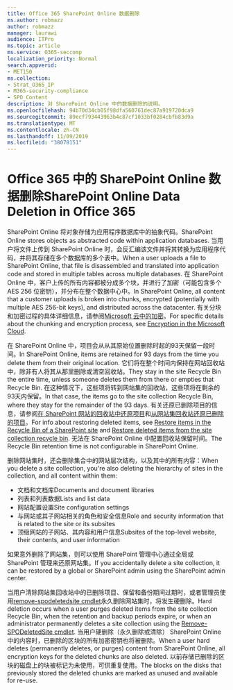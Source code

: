 ```yaml
---
title: Office 365 SharePoint Online 数据删除
ms.author: robmazz
author: robmazz
manager: laurawi
audience: ITPro
ms.topic: article
ms.service: O365-seccomp
localization_priority: Normal
search.appverid:
- MET150
ms.collection:
- Strat_O365_IP
- M365-security-compliance
- SPO_Content
description: 对 SharePoint Online 中的数据删除的说明。
ms.openlocfilehash: 94b70d34cb05f98dfa560761dec87a919720dca9
ms.sourcegitcommit: 89ecf793443963b4c87cf1033bf0284cbfb83d9a
ms.translationtype: MT
ms.contentlocale: zh-CN
ms.lasthandoff: 11/09/2019
ms.locfileid: "38078151"
---
```

# <a name="sharepoint-online-data-deletion-in-office-365"></a><span data-ttu-id="b6c9b-103">Office 365 中的 SharePoint Online 数据删除</span><span class="sxs-lookup"><span data-stu-id="b6c9b-103">SharePoint Online Data Deletion in Office 365</span></span>

<span data-ttu-id="b6c9b-104">SharePoint Online 将对象存储为应用程序数据库中的抽象代码。</span><span class="sxs-lookup"><span data-stu-id="b6c9b-104">SharePoint Online stores objects as abstracted code within application databases.</span></span> <span data-ttu-id="b6c9b-105">当用户将文件上传到 SharePoint Online 时，会反汇编该文件并将其转换为应用程序代码，并将其存储在多个数据库的多个表中。</span><span class="sxs-lookup"><span data-stu-id="b6c9b-105">When a user uploads a file to SharePoint Online, that file is disassembled and translated into application code and stored in multiple tables across multiple databases.</span></span> <span data-ttu-id="b6c9b-106">在 SharePoint Online 中，客户上传的所有内容都被分成多个块，并进行了加密（可能包含多个 AES 256 位密钥），并分布在整个数据中心中。</span><span class="sxs-lookup"><span data-stu-id="b6c9b-106">In SharePoint Online, all content that a customer uploads is broken into chunks, encrypted (potentially with multiple AES 256-bit keys), and distributed across the datacenter.</span></span> <span data-ttu-id="b6c9b-107">有关分块和加密过程的具体详细信息，请参阅[Microsoft 云中的加密](https://docs.microsoft.com/microsoft-365/compliance/office-365-encryption-in-the-microsoft-cloud-overview)。</span><span class="sxs-lookup"><span data-stu-id="b6c9b-107">For specific details about the chunking and encryption process, see [Encryption in the Microsoft Cloud](https://docs.microsoft.com/microsoft-365/compliance/office-365-encryption-in-the-microsoft-cloud-overview).</span></span> 

<span data-ttu-id="b6c9b-108">在 SharePoint Online 中，项目会从从其原始位置删除时起的93天保留一段时间。</span><span class="sxs-lookup"><span data-stu-id="b6c9b-108">In SharePoint Online, items are retained for 93 days from the time you delete them from their original location.</span></span> <span data-ttu-id="b6c9b-109">它们将在整个时间内保持在网站回收站中，除非有人将其从那里删除或清空回收站。</span><span class="sxs-lookup"><span data-stu-id="b6c9b-109">They stay in the site Recycle Bin the entire time, unless someone deletes them from there or empties that Recycle Bin.</span></span> <span data-ttu-id="b6c9b-110">在这种情况下，这些项将转到网站集的回收站，这些项将在剩余的93天内保留。</span><span class="sxs-lookup"><span data-stu-id="b6c9b-110">In that case, the items go to the site collection Recycle Bin, where they stay for the remainder of the 93 days.</span></span> <span data-ttu-id="b6c9b-111">有关还原已删除项目的信息，请参阅[在 SharePoint 网站的回收站中还原项目](https://support.office.com/article/6df466b6-55f2-4898-8d6e-c0dff851a0be#ID0EAADAAA=Online
)和[从网站集回收站还原已删除的项目](https://support.office.com/article/5fa924ee-16d7-487b-9a0a-021b9062d14b)。</span><span class="sxs-lookup"><span data-stu-id="b6c9b-111">For info about restoring deleted items, see [Restore items in the Recycle Bin of a SharePoint site](https://support.office.com/article/6df466b6-55f2-4898-8d6e-c0dff851a0be#ID0EAADAAA=Online
) and [Restore deleted items from the site collection recycle bin](https://support.office.com/article/5fa924ee-16d7-487b-9a0a-021b9062d14b).</span></span> <span data-ttu-id="b6c9b-112">无法在 SharePoint Online 中配置回收站保留时间。</span><span class="sxs-lookup"><span data-stu-id="b6c9b-112">The Recycle Bin retention time is not configurable in SharePoint Online.</span></span>

<span data-ttu-id="b6c9b-113">删除网站集时，还会删除集合中的网站层次结构，以及其中的所有内容：</span><span class="sxs-lookup"><span data-stu-id="b6c9b-113">When you delete a site collection, you're also deleting the hierarchy of sites in the collection, and all content within them:</span></span>

- <span data-ttu-id="b6c9b-114">文档和文档库</span><span class="sxs-lookup"><span data-stu-id="b6c9b-114">Documents and document libraries</span></span>
- <span data-ttu-id="b6c9b-115">列表和列表数据</span><span class="sxs-lookup"><span data-stu-id="b6c9b-115">Lists and list data</span></span>
- <span data-ttu-id="b6c9b-116">网站配置设置</span><span class="sxs-lookup"><span data-stu-id="b6c9b-116">Site configuration settings</span></span>
- <span data-ttu-id="b6c9b-117">与网站或其子网站相关的角色和安全信息</span><span class="sxs-lookup"><span data-stu-id="b6c9b-117">Role and security information that is related to the site or its subsites</span></span>
- <span data-ttu-id="b6c9b-118">顶级网站的子网站、其内容和用户信息</span><span class="sxs-lookup"><span data-stu-id="b6c9b-118">Subsites of the top-level website, their contents, and user information</span></span>

<span data-ttu-id="b6c9b-119">如果意外删除了网站集，则可以使用 SharePoint 管理中心通过全局或 SharePoint 管理来还原网站集。</span><span class="sxs-lookup"><span data-stu-id="b6c9b-119">If you accidentally delete a site collection, it can be restored by a global or SharePoint admin using the SharePoint admin center.</span></span> 

<span data-ttu-id="b6c9b-120">当用户清除网站集回收站中的已删除项目、保留和备份期间过期时，或者管理员使用[remove-spodeletedsite cmdlet](/powershell/module/sharepoint-online/Remove-SPODeletedSite?view=sharepoint-ps)永久删除网站集时，将发生硬删除。</span><span class="sxs-lookup"><span data-stu-id="b6c9b-120">Hard deletion occurs when a user purges deleted items from the site collection Recycle Bin, when the retention and backup periods expire, or when an administrator permanently deletes a site collection using the [Remove-SPODeletedSite cmdlet](/powershell/module/sharepoint-online/Remove-SPODeletedSite?view=sharepoint-ps).</span></span> <span data-ttu-id="b6c9b-121">当用户硬删除（永久删除或清除） SharePoint Online 中的内容时，已删除的区块的所有加密密钥也将被删除。</span><span class="sxs-lookup"><span data-stu-id="b6c9b-121">When a user hard deletes (permanently deletes, or purges) content from SharePoint Online, all encryption keys for the deleted chunks are also deleted.</span></span> <span data-ttu-id="b6c9b-122">以前存储已删除的区块的磁盘上的块被标记为未使用，可供重复使用。</span><span class="sxs-lookup"><span data-stu-id="b6c9b-122">The blocks on the disks that previously stored the deleted chunks are marked as unused and available for re-use.</span></span>

